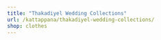 ```yaml
---
title: "Thakadiyel Wedding Collections"
url: /kattappana/thakadiyel-wedding-collections/
shop: clothes
---
```

